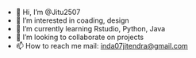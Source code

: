 - 👋 Hi, I’m @Jitu2507
- 👀 I’m interested in coading, design
- 🌱 I’m currently learning Rstudio, Python, Java
- 💞️ I’m looking to collaborate on projects 
- 📫 How to reach me mail: inda07jitendra@gmail.com

<!---
Jitu2507/Jitu2507 is a ✨ special ✨ repository because its `README.md` (this file) appears on your GitHub profile.
You can click the Preview link to take a look at your changes.
--->
